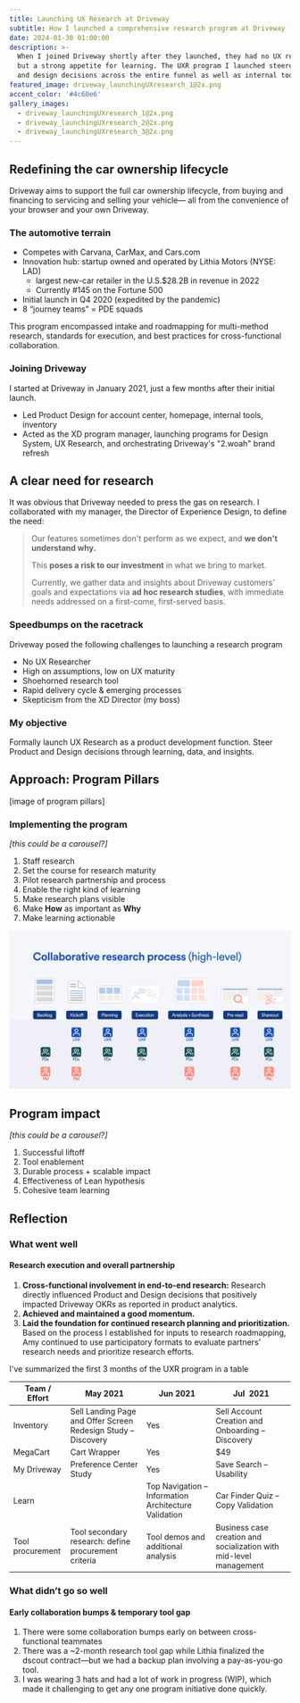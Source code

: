 ```yaml
---
title: Launching UX Research at Driveway
subtitle: How I launched a comprehensive research program at Driveway (NYSE:LAD)
date: 2024-01-30 01:00:00
description: >-
  When I joined Driveway shortly after they launched, they had no UX researcher
  but a strong appetite for learning. The UXR program I launched steered product
  and design decisions across the entire funnel as well as internal tools.
featured_image: driveway_launchingUXresearch_1@2x.png
accent_color: '#4c60e6'
gallery_images:
  - driveway_launchingUXresearch_1@2x.png
  - driveway_launchingUXresearch_2@2x.png
  - driveway_launchingUXresearch_3@2x.png
---
```

## Redefining the car ownership lifecycle

Driveway aims to support the full car ownership lifecycle, from buying and financing to servicing and selling your vehicle— all from the convenience of your browser and your own Driveway.

### The automotive terrain

* Competes with Carvana, CarMax, and Cars.com
* Innovation hub: startup owned and operated by Lithia Motors (NYSE: LAD)
  * largest new-car retailer in the U.S.$28.2B in revenue in 2022
  * Currently \#145 on the Fortune 500
* Initial launch in Q4 2020 (expedited by the pandemic)
* 8 “journey teams” = PDE squads

This program encompassed intake and roadmapping for multi-method research, standards for execution, and best practices for cross-functional collaboration.

### Joining Driveway

I started at Driveway in January 2021, just a few months after their initial launch.

* Led Product Design for account center, homepage, internal tools, inventory
* Acted as the XD program manager, launching programs for Design System, UX Research, and orchestrating Driveway's "2.woah" brand refresh

## A clear need for research

It was obvious that Driveway needed to press the gas on research. I collaborated with my manager, the Director of Experience Design, to define the need:

> Our features sometimes don't perform as we expect, and **we don't understand why.**
>
> This **poses a risk to our investment** in what we bring to market.
>
> Currently, we gather data and insights about Driveway customers' goals and expectations via **ad hoc research studies**, with immediate needs addressed on a first-come, first-served basis.

### Speedbumps on the racetrack

Driveway posed the following challenges to launching a research program

* No UX Researcher
* High on assumptions, low on UX maturity
* Shoehorned research tool
* Rapid delivery cycle & emerging processes
* Skepticism from the XD Director (my boss)

### My objective

Formally launch UX Research as a product development function. Steer Product and Design decisions through learning, data, and insights.

## Approach: Program Pillars

\[image of program pillars\]

### Implementing the program

*\[this could be a carousel?\]*

1. Staff research
2. Set the course for research maturity
3. Pilot research partnership and process
4. Enable the right kind of learning
5. Make research plans visible
6. Make **How** as important as **Why**
7. Make learning actionable

![](/images/projects/driveway_launchingUXresearch_1@2x.png)

## Program impact

*\[this could be a carousel?\]*

1. Successful liftoff
2. Tool enablement
3. Durable process + scalable impact
4. Effectiveness of Lean hypothesis
5. Cohesive team learning

## Reflection

### What went well

#### Research execution and overall partnership

1. **Cross-functional involvement in end-to-end research:**&nbsp;Research directly influenced Product and Design decisions that positively impacted Driveway OKRs as reported in product analytics.
2. **Achieved and maintained a good momentum.**
3. **Laid the foundation for continued research planning and prioritization.** Based on the process I established for inputs to research roadmapping, Amy continued to use participatory formats to evaluate partners’ research needs and prioritize research efforts.

I've summarized the first 3 months of the UXR program in a table

| Team / Effort | May 2021 | Jun 2021 | Jul&nbsp; 2021 |
| --- | --- | --- | --- |
| Inventory | Sell Landing Page and Offer Screen Redesign Study – Discovery<!-- notionvc: 6820dede-5032-44ed-b599-71b8bb84a110 --> | Yes | Sell Account Creation and Onboarding – Discovery<!-- notionvc: 2eac4fb7-c646-4fcb-af23-1f956eefb78e --> |
| MegaCart | Cart Wrapper<!-- notionvc: b87cf33a-821a-4d5a-b958-1461131982fa --> | Yes | $49 |
| My Driveway | Preference Center Study<!-- notionvc: 0d199e27-5dee-4e53-9dc6-2aec1287e0b2 --> | Yes | Save Search – Usability<!-- notionvc: c30076fe-e13b-44e5-a04f-2d2d78c1f9dd --> |
| Learn |  | Top Navigation – Information Architecture Validation | Car Finder Quiz – Copy Validation |
| Tool procurement | Tool secondary research: define procurement criteria | Tool demos and additional analysis | Business case creation and socialization with mid-level management |

### What didn’t go so well

#### Early collaboration bumps & temporary tool gap

1. There were some collaboration bumps early on between cross-functional teammates
2. There was a ~2-month research tool gap while Lithia finalized the dscout contract—but we had a backup plan involving a pay-as-you-go tool.
3. I was wearing 3 hats and had a lot of work in progress (WIP), which made it challenging to get any one program initiative done quickly.